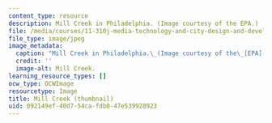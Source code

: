 ```yaml
---
content_type: resource
description: Mill Creek in Philadelphia. (Image courtesy of the EPA.)
file: /media/courses/11-310j-media-technology-and-city-design-and-development-spring-2002/092149ef40d754cafdb047e539928923_11-310js02-th.jpg
file_type: image/jpeg
image_metadata:
  caption: "Mill Creek in Philadelphia.\_(Image courtesy of the\_[EPA](http://www.epa.gov).)"
  credit: ''
  image-alt: Mill Creek.
learning_resource_types: []
ocw_type: OCWImage
resourcetype: Image
title: Mill Creek (thumbnail)
uid: 092149ef-40d7-54ca-fdb0-47e539928923
---
```

